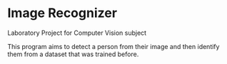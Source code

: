 # Image Recognizer
Laboratory Project for Computer Vision subject

This program aims to detect a person from their image and then identify them from a dataset that was trained before.
